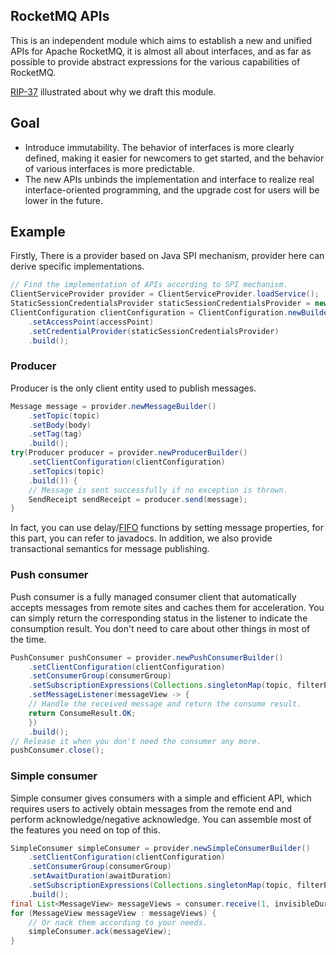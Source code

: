 ## RocketMQ APIs

This is an independent module which aims to establish a new and unified APIs for Apache RocketMQ, it is almost all about
interfaces, and as far as possible to provide abstract expressions for the various capabilities of RocketMQ.

[RIP-37](https://shimo.im/docs/m5kv92OeRRU8olqX) illustrated about why we draft this module.

## Goal

* Introduce immutability. The behavior of interfaces is more clearly defined, making it easier for newcomers to get
  started, and the behavior of various interfaces is more predictable.
* The new APIs unbinds the implementation and interface to realize real interface-oriented programming, and the upgrade
  cost for users will be lower in the future.

## Example

Firstly, There is a provider based on Java SPI mechanism, provider here can derive specific implementations.

```java
// Find the implementation of APIs according to SPI mechanism.
ClientServiceProvider provider = ClientServiceProvider.loadService();
StaticSessionCredentialsProvider staticSessionCredentialsProvider = new StaticSessionCredentialsProvider(accessKey, secretKey);
ClientConfiguration clientConfiguration = ClientConfiguration.newBuilder()
    .setAccessPoint(accessPoint)
    .setCredentialProvider(staticSessionCredentialsProvider)
    .build();
```

### Producer
Producer is the only client entity used to publish messages.

```java
Message message = provider.newMessageBuilder()
    .setTopic(topic)
    .setBody(body)
    .setTag(tag)
    .build();
try(Producer producer = provider.newProducerBuilder()
    .setClientConfiguration(clientConfiguration)
    .setTopics(topic)
    .build()) {
    // Message is sent successfully if no exception is thrown.
    SendReceipt sendReceipt = producer.send(message);
}
```

In fact, you can use delay/[FIFO](https://en.wikipedia.org/wiki/FIFO_(computing_and_electronics)) functions by setting
message properties, for this part, you can refer to javadocs. In addition, we also provide transactional semantics for
message publishing.
### Push consumer

Push consumer is a fully managed consumer client that automatically accepts messages from remote sites and caches them
for acceleration. You can simply return the corresponding status in the listener to indicate the consumption result. You
don't need to care about other things in most of the time.

```java
PushConsumer pushConsumer = provider.newPushConsumerBuilder()
    .setClientConfiguration(clientConfiguration)
    .setConsumerGroup(consumerGroup)
    .setSubscriptionExpressions(Collections.singletonMap(topic, filterExpression))
    .setMessageListener(messageView -> {
    // Handle the received message and return the consume result.
    return ConsumeResult.OK;
    })
    .build();
// Release it when you don't need the consumer any more.
pushConsumer.close();
```
### Simple consumer

Simple consumer gives consumers with a simple and efficient API, which requires users to actively obtain messages from
the remote end and perform acknowledge/negative acknowledge. You can assemble most of the features you need on top of
this.

```java
SimpleConsumer simpleConsumer = provider.newSimpleConsumerBuilder()
    .setClientConfiguration(clientConfiguration)
    .setConsumerGroup(consumerGroup)
    .setAwaitDuration(awaitDuration)
    .setSubscriptionExpressions(Collections.singletonMap(topic, filterExpression))
    .build();
final List<MessageView> messageViews = consumer.receive(1, invisibleDuration);
for (MessageView messageView : messageViews) {
    // Or nack them according to your needs.
    simpleConsumer.ack(messageView);
}
```